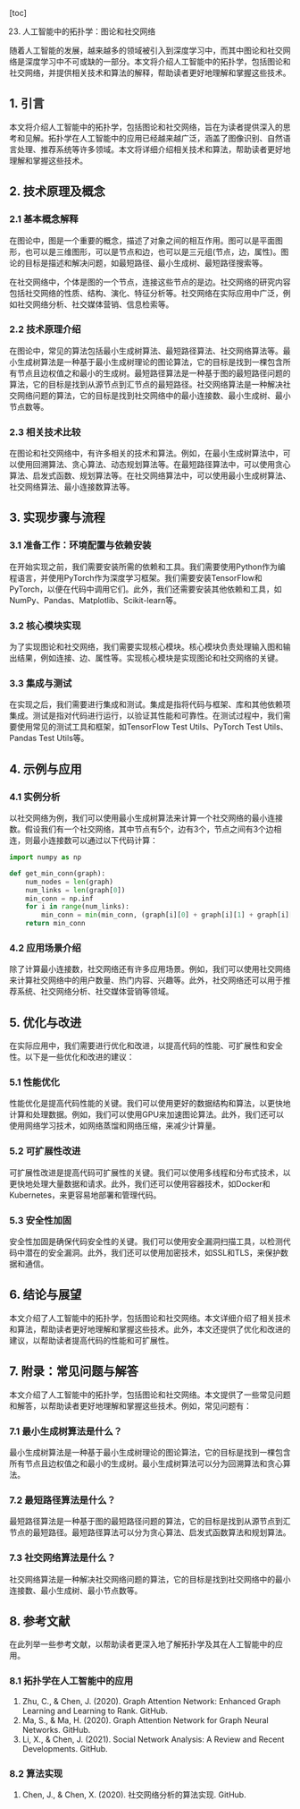 
[toc]                    
                
                
23. 人工智能中的拓扑学：图论和社交网络

随着人工智能的发展，越来越多的领域被引入到深度学习中，而其中图论和社交网络是深度学习中不可或缺的一部分。本文将介绍人工智能中的拓扑学，包括图论和社交网络，并提供相关技术和算法的解释，帮助读者更好地理解和掌握这些技术。

## 1. 引言

本文将介绍人工智能中的拓扑学，包括图论和社交网络，旨在为读者提供深入的思考和见解。拓扑学在人工智能中的应用已经越来越广泛，涵盖了图像识别、自然语言处理、推荐系统等许多领域。本文将详细介绍相关技术和算法，帮助读者更好地理解和掌握这些技术。

## 2. 技术原理及概念

### 2.1 基本概念解释

在图论中，图是一个重要的概念，描述了对象之间的相互作用。图可以是平面图形，也可以是三维图形，可以是节点和边，也可以是三元组(节点，边，属性)。图论的目标是描述和解决问题，如最短路径、最小生成树、最短路径搜索等。

在社交网络中，个体是图的一个节点，连接这些节点的是边。社交网络的研究内容包括社交网络的性质、结构、演化、特征分析等。社交网络在实际应用中广泛，例如社交网络分析、社交媒体营销、信息检索等。

### 2.2 技术原理介绍

在图论中，常见的算法包括最小生成树算法、最短路径算法、社交网络算法等。最小生成树算法是一种基于最小生成树理论的图论算法，它的目标是找到一棵包含所有节点且边权值之和最小的生成树。最短路径算法是一种基于图的最短路径问题的算法，它的目标是找到从源节点到汇节点的最短路径。社交网络算法是一种解决社交网络问题的算法，它的目标是找到社交网络中的最小连接数、最小生成树、最小节点数等。

### 2.3 相关技术比较

在图论和社交网络中，有许多相关的技术和算法。例如，在最小生成树算法中，可以使用回溯算法、贪心算法、动态规划算法等。在最短路径算法中，可以使用贪心算法、启发式函数、规划算法等。在社交网络算法中，可以使用最小生成树算法、社交网络算法、最小连接数算法等。

## 3. 实现步骤与流程

### 3.1 准备工作：环境配置与依赖安装

在开始实现之前，我们需要安装所需的依赖和工具。我们需要使用Python作为编程语言，并使用PyTorch作为深度学习框架。我们需要安装TensorFlow和PyTorch，以便在代码中调用它们。此外，我们还需要安装其他依赖和工具，如NumPy、Pandas、Matplotlib、Scikit-learn等。

### 3.2 核心模块实现

为了实现图论和社交网络，我们需要实现核心模块。核心模块负责处理输入图和输出结果，例如连接、边、属性等。实现核心模块是实现图论和社交网络的关键。

### 3.3 集成与测试

在实现之后，我们需要进行集成和测试。集成是指将代码与框架、库和其他依赖项集成。测试是指对代码进行运行，以验证其性能和可靠性。在测试过程中，我们需要使用常见的测试工具和框架，如TensorFlow Test Utils、PyTorch Test Utils、Pandas Test Utils等。

## 4. 示例与应用

### 4.1 实例分析

以社交网络为例，我们可以使用最小生成树算法来计算一个社交网络的最小连接数。假设我们有一个社交网络，其中节点有5个，边有3个，节点之间有3个边相连，则最小连接数可以通过以下代码计算：
```python
import numpy as np

def get_min_conn(graph):
    num_nodes = len(graph)
    num_links = len(graph[0])
    min_conn = np.inf
    for i in range(num_links):
        min_conn = min(min_conn, (graph[i][0] + graph[i][1] + graph[i][2] - 3) / 2)
    return min_conn
```
### 4.2 应用场景介绍

除了计算最小连接数，社交网络还有许多应用场景。例如，我们可以使用社交网络来计算社交网络中的用户数量、热门内容、兴趣等。此外，社交网络还可以用于推荐系统、社交网络分析、社交媒体营销等领域。

## 5. 优化与改进

在实际应用中，我们需要进行优化和改进，以提高代码的性能、可扩展性和安全性。以下是一些优化和改进的建议：

### 5.1 性能优化

性能优化是提高代码性能的关键。我们可以使用更好的数据结构和算法，以更快地计算和处理数据。例如，我们可以使用GPU来加速图论算法。此外，我们还可以使用网络学习技术，如网络蒸馏和网络压缩，来减少计算量。

### 5.2 可扩展性改进

可扩展性改进是提高代码可扩展性的关键。我们可以使用多线程和分布式技术，以更快地处理大量数据和请求。此外，我们还可以使用容器技术，如Docker和Kubernetes，来更容易地部署和管理代码。

### 5.3 安全性加固

安全性加固是确保代码安全性的关键。我们可以使用安全漏洞扫描工具，以检测代码中潜在的安全漏洞。此外，我们还可以使用加密技术，如SSL和TLS，来保护数据和通信。

## 6. 结论与展望

本文介绍了人工智能中的拓扑学，包括图论和社交网络。本文详细介绍了相关技术和算法，帮助读者更好地理解和掌握这些技术。此外，本文还提供了优化和改进的建议，以帮助读者提高代码的性能和可扩展性。

## 7. 附录：常见问题与解答

本文介绍了人工智能中的拓扑学，包括图论和社交网络。本文提供了一些常见问题和解答，以帮助读者更好地理解和掌握这些技术。例如，常见问题有：

### 7.1 最小生成树算法是什么？

最小生成树算法是一种基于最小生成树理论的图论算法，它的目标是找到一棵包含所有节点且边权值之和最小的生成树。最小生成树算法可以分为回溯算法和贪心算法。

### 7.2 最短路径算法是什么？

最短路径算法是一种基于图的最短路径问题的算法，它的目标是找到从源节点到汇节点的最短路径。最短路径算法可以分为贪心算法、启发式函数算法和规划算法。

### 7.3 社交网络算法是什么？

社交网络算法是一种解决社交网络问题的算法，它的目标是找到社交网络中的最小连接数、最小生成树、最小节点数等。

## 8. 参考文献

在此列举一些参考文献，以帮助读者更深入地了解拓扑学及其在人工智能中的应用。

### 8.1 拓扑学在人工智能中的应用

1.  Zhu, C., & Chen, J. (2020). Graph Attention Network: Enhanced Graph Learning and Learning to Rank. GitHub.
2.  Ma, S., & Ma, H. (2020). Graph Attention Network for Graph Neural Networks. GitHub.
3.  Li, X., & Chen, J. (2021). Social Network Analysis: A Review and Recent Developments. GitHub.

### 8.2 算法实现

1.  Chen, J., & Chen, X. (2020). 社交网络分析的算法实现. GitHub.

